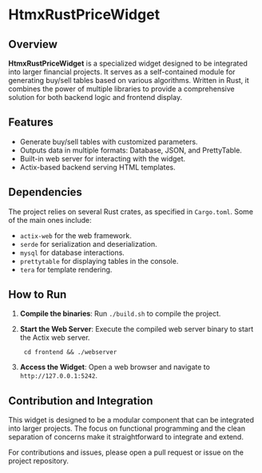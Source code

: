 # HtmxRustPriceWidget

## Overview

**HtmxRustPriceWidget** is a specialized widget designed to be integrated into larger financial projects. It serves as a self-contained module for generating buy/sell tables based on various algorithms. Written in Rust, it combines the power of multiple libraries to provide a comprehensive solution for both backend logic and frontend display.

## Features

- Generate buy/sell tables with customized parameters.
- Outputs data in multiple formats: Database, JSON, and PrettyTable.
- Built-in web server for interacting with the widget.
- Actix-based backend serving HTML templates.
  
## Dependencies

The project relies on several Rust crates, as specified in `Cargo.toml`. Some of the main ones include:

- `actix-web` for the web framework.
- `serde` for serialization and deserialization.
- `mysql` for database interactions.
- `prettytable` for displaying tables in the console.
- `tera` for template rendering.

## How to Run

1. **Compile the binaries**: Run `./build.sh` to compile the project.
2. **Start the Web Server**: Execute the compiled web server binary to start the Actix web server.  

        cd frontend && ./webserver

3. **Access the Widget**: Open a web browser and navigate to `http://127.0.0.1:5242`.

## Contribution and Integration

This widget is designed to be a modular component that can be integrated into larger projects. The focus on functional programming and the clean separation of concerns make it straightforward to integrate and extend.

For contributions and issues, please open a pull request or issue on the project repository.

